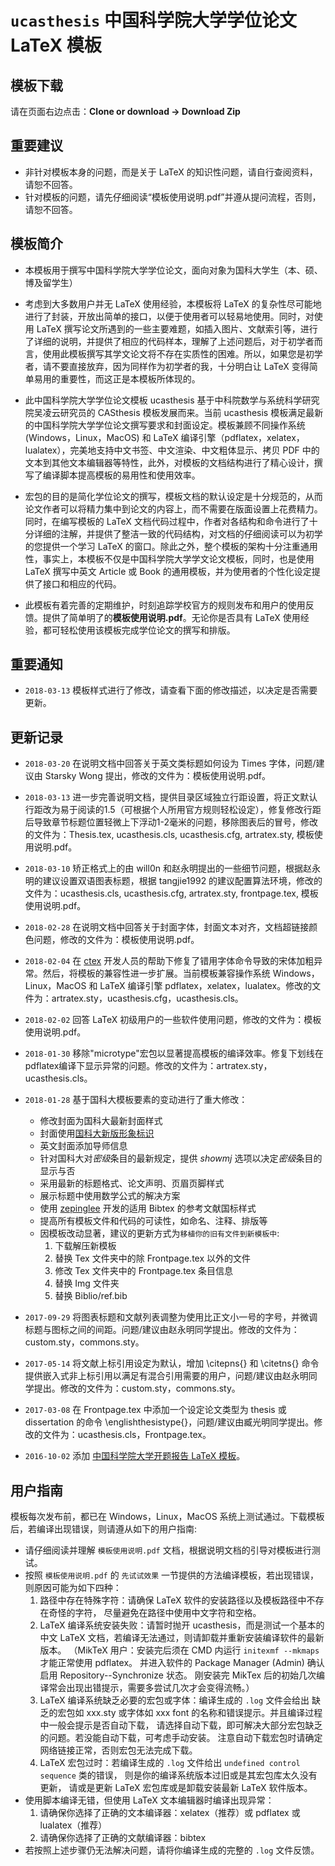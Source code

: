 # `ucasthesis` 中国科学院大学学位论文 LaTeX 模板

## 模板下载

请在页面右边点击：**Clone or download -> Download Zip**

## 重要建议

* 非针对模板本身的问题，而是关于 LaTeX 的知识性问题，请自行查阅资料，请恕不回答。
* 针对模板的问题，请先仔细阅读“模板使用说明.pdf”并遵从提问流程，否则，请恕不回答。

## 模板简介
 
* 本模板用于撰写中国科学院大学学位论文，面向对象为国科大学生（本、硕、博及留学生）

* 考虑到大多数用户并无 LaTeX 使用经验，本模板将 LaTeX 的复杂性尽可能地进行了封装，开放出简单的接口，以便于使用者可以轻易地使用。同时，对使用 LaTeX 撰写论文所遇到的一些主要难题，如插入图片、文献索引等，进行了详细的说明，并提供了相应的代码样本，理解了上述问题后，对于初学者而言，使用此模板撰写其学文论文将不存在实质性的困难。所以，如果您是初学者，请不要直接放弃，因为同样作为初学者的我，十分明白让 LaTeX 变得简单易用的重要性，而这正是本模板所体现的。

* 此中国科学院大学学位论文模板 ucasthesis 基于中科院数学与系统科学研究院吴凌云研究员的 CASthesis 模板发展而来。当前 ucasthesis 模板满足最新的中国科学院大学学位论文撰写要求和封面设定。模板兼顾不同操作系统 (Windows，Linux，MacOS) 和 LaTeX 编译引擎（pdflatex，xelatex，lualatex），完美地支持中文书签、中文渲染、中文粗体显示、拷贝 PDF 中的文本到其他文本编辑器等特性，此外，对模板的文档结构进行了精心设计，撰写了编译脚本提高模板的易用性和使用效率。

* 宏包的目的是简化学位论文的撰写，模板文档的默认设定是十分规范的，从而论文作者可以将精力集中到论文的内容上，而不需要在版面设置上花费精力。 同时，在编写模板的 LaTeX 文档代码过程中，作者对各结构和命令进行了十分详细的注解，并提供了整洁一致的代码结构，对文档的仔细阅读可以为初学的您提供一个学习 LaTeX 的窗口。除此之外，整个模板的架构十分注重通用性，事实上，本模板不仅是中国科学院大学学文论文模板，同时，也是使用 LaTeX 撰写中英文 Article 或 Book 的通用模板，并为使用者的个性化设定提供了接口和相应的代码。

* 此模板有着完善的定期维护，时刻追踪学校官方的规则发布和用户的使用反馈。提供了简单明了的**模板使用说明.pdf**。无论你是否具有 LaTeX 使用经验，都可轻松使用该模板完成学位论文的撰写和排版。

## 重要通知

* `2018-03-13` 模板样式进行了修改，请查看下面的修改描述，以决定是否需要更新。

## 更新记录

* `2018-03-20` 在说明文档中回答关于英文类标题如何设为 Times 字体，问题/建议由 Starsky Wong 提出，修改的文件为：模板使用说明.pdf。

* `2018-03-13` 进一步完善说明文档，提供目录区域独立行距设置，将正文默认行距改为易于阅读的1.5（可根据个人所用官方规则轻松设定），修复修改行距后导致章节标题位置轻微上下浮动1-2毫米的问题，移除图表后的冒号，修改的文件为：Thesis.tex, ucasthesis.cls, ucasthesis.cfg, artratex.sty, 模板使用说明.pdf。

* `2018-03-10` 矫正格式上的由 will0n 和赵永明提出的一些细节问题，根据赵永明的建议设置双语图表标题，根据 tangjie1992 的建议配置算法环境，修改的文件为：ucasthesis.cls, ucasthesis.cfg, artratex.sty, frontpage.tex, 模板使用说明.pdf。

* `2018-02-28` 在说明文档中回答关于封面字体，封面文本对齐，文档超链接颜色问题，修改的文件为：模板使用说明.pdf。

* `2018-02-04` 在 [ctex](https://github.com/CTeX-org/ctex-kit) 开发人员的帮助下修复了错用字体命令导致的宋体加粗异常。然后，将模板的兼容性进一步扩展。当前模板兼容操作系统 Windows，Linux，MacOS 和 LaTeX 编译引擎 pdflatex，xelatex，lualatex。修改的文件为：artratex.sty，ucasthesis.cfg，ucasthesis.cls。

* `2018-02-02` 回答 LaTeX 初级用户的一些软件使用问题，修改的文件为：模板使用说明.pdf。

* `2018-01-30` 移除"microtype"宏包以显著提高模板的编译效率。修复下划线在pdflatex编译下显示异常的问题。修改的文件为：artratex.sty，ucasthesis.cls。

* `2018-01-28` 基于国科大模板要素的变动进行了重大修改：
    * 修改封面为国科大最新封面样式
    * 封面使用[国科大新版形象标识](http://www.ucas.ac.cn/site/11?zu=64925)
    * 英文封面添加导师信息
    * 针对国科大对*密级*条目的最新规定，提供 *showmj* 选项以决定*密级*条目的显示与否
    * 采用最新的标题格式、论文声明、页眉页脚样式
    * 展示标题中使用数学公式的解决方案
    * 使用 [zepinglee](https://github.com/zepinglee/gbt7714-bibtex-style) 开发的适用 Bibtex 的参考文献国标样式
    * 提高所有模板文件和代码的可读性，如命名、注释、排版等
    * 因模板改动显著，建议的更新方式为`移植你的旧有文件到新模板中`:
        1. 下载解压新模板
        2. 替换 Tex 文件夹中的除 Frontpage.tex 以外的文件
        3. 修改 Tex 文件夹中的 Frontpage.tex 条目信息
        4. 替换 Img 文件夹
        5. 替换 Biblio/ref.bib

* `2017-09-29` 将图表标题和文献列表调整为使用比正文小一号的字号，并微调标题与图标之间的间距。问题/建议由赵永明同学提出。修改的文件为：custom.sty，commons.sty。

* `2017-05-14` 将文献上标引用设定为默认，增加 \citepns{} 和 \citetns{} 命令提供嵌入式非上标引用以满足有混合引用需要的用户，问题/建议由赵永明同学提出。修改的文件为：custom.sty，commons.sty。

* `2017-03-08` 在 Frontpage.tex 中添加一个设定论文类型为 thesis 或 dissertation 的命令 \englishthesistype{}，问题/建议由臧光明同学提出。修改的文件为：ucasthesis.cls，Frontpage.tex。

* `2016-10-02` 添加 [中国科学院大学开题报告 LaTeX 模板](https://github.com/mohuangrui/ucasproposal)。

## 用户指南

模板每次发布前，都已在 Windows，Linux，MacOS 系统上测试通过。下载模板后，若编译出现错误，则请遵从如下的用户指南:

* 请仔细阅读并理解 `模板使用说明.pdf` 文档，根据说明文档的引导对模板进行测试。
* 按照 `模板使用说明.pdf` 的 `先试试效果` 一节提供的方法编译模板，若出现错误，
  则原因可能为如下四种：
    1. 路径中存在特殊字符：请确保 LaTeX 软件的安装路径以及模板路径中不存在奇怪的字符，
       尽量避免在路径中使用中文字符和空格。
    2. LaTeX 编译系统安装失败：请暂时抛开 ucasthesis，而是测试一个基本的中文
       LaTeX 文档，若编译无法通过，则请卸载并重新安装编译软件的最新版本。
       （MikTeX 用户：安装完后须在 CMD 内运行 `initexmf --mkmaps` 才能正常使用 pdflatex。
       并进入软件的 Package Manager (Admin) 确认启用 Repository--Synchronize 状态。
       刚安装完 MikTex 后的初始几次编译常会出现出错提示，需要多尝试几次才会变得流畅。）
    3. LaTeX 编译系统缺乏必要的宏包或字体：编译生成的 `.log` 文件会给出
       缺乏的宏包如 xxx.sty 或字体如 xxx font 的名称和错误提示。并且编译过程中一般会提示是否自动下载，
       请选择自动下载，即可解决大部分宏包缺乏的问题。若没能自动下载，可考虑手动安装。
       注意自动下载宏包时请确定网络链接正常，否则宏包无法完成下载。
    4. LaTeX 宏包过时：若编译生成的 `.log` 文件给出 `undefined control sequence` 类的错误，
       则是你的编译系统版本过旧或是其宏包库太久没有更新，
       请或是更新 LaTeX 宏包库或是卸载安装最新 LaTeX 软件版本。
* 使用脚本编译无错，但使用 LaTeX 文本编辑器时编译出现异常：
    1. 请确保你选择了正确的文本编译器：xelatex（推荐）或 pdflatex 或 lualatex（推荐）
    2. 请确保你选择了正确的文献编译器：bibtex
* 若按照上述步骤仍无法解决问题，请将你编译生成的完整的 `.log` 文件反馈。
